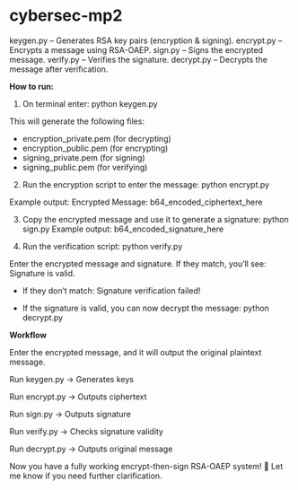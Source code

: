 # cybersec-mp2

keygen.py – Generates RSA key pairs (encryption & signing).
encrypt.py – Encrypts a message using RSA-OAEP.
sign.py – Signs the encrypted message.
verify.py – Verifies the signature.
decrypt.py – Decrypts the message after verification.

**How to run:**
1. On terminal enter:
python keygen.py

This will generate the following files:
 - encryption_private.pem (for decrypting)
 - encryption_public.pem (for encrypting)
 - signing_private.pem (for signing)
 - signing_public.pem (for verifying)

2. Run the encryption script to enter the message:
python encrypt.py

Example output: Encrypted Message: b64_encoded_ciphertext_here

3. Copy the encrypted message and use it to generate a signature:
python sign.py
Example output: b64_encoded_signature_here

4. Run the verification script:
python verify.py

Enter the encrypted message and signature. If they match, you’ll see:
Signature is valid.

- If they don’t match:
Signature verification failed!

- If the signature is valid, you can now decrypt the message:
python decrypt.py

**Workflow**

Enter the encrypted message, and it will output the original plaintext message.

Run keygen.py → Generates keys

Run encrypt.py → Outputs ciphertext

Run sign.py → Outputs signature

Run verify.py → Checks signature validity

Run decrypt.py → Outputs original message

Now you have a fully working encrypt-then-sign RSA-OAEP system! 🚀 Let me know if you need further clarification.